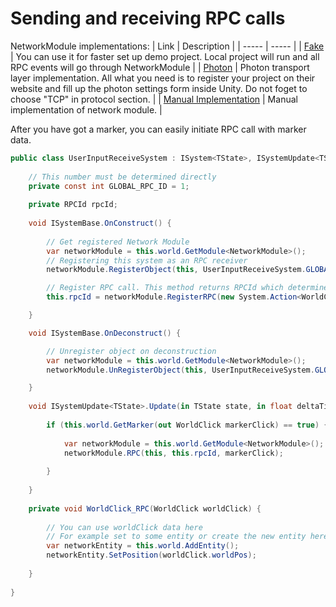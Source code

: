 # Sending and receiving RPC calls

NetworkModule implementations:
| Link | Description |
| ----- | ----- |
| [Fake](FakeNetworkModule.md) | You can use it for faster set up demo project. Local project will run and all RPC events will go through NetworkModule |
| [Photon](PhotonNetworkModule.md) | Photon transport layer implementation. All what you need is to register your project on their website and fill up the photon settings form inside Unity. Do not foget to choose "TCP" in protocol section. |
| [Manual Implementation](ManualNetworkModule.md) | Manual implementation of network module. |

After you have got a marker, you can easily initiate RPC call with marker data.
```csharp
public class UserInputReceiveSystem : ISystem<TState>, ISystemUpdate<TState> {
    
    // This number must be determined directly
    private const int GLOBAL_RPC_ID = 1;
            
    private RPCId rpcId;
            
    void ISystemBase.OnConstruct() {
            
        // Get registered Network Module
        var networkModule = this.world.GetModule<NetworkModule>();
        // Registering this system as an RPC receiver
        networkModule.RegisterObject(this, UserInputReceiveSystem.GLOBAL_RPC_ID);

        // Register RPC call. This method returns RPCId which determines your method.
        this.rpcId = networkModule.RegisterRPC(new System.Action<WorldClick>(this.WorldClick_RPC).Method);

    }

    void ISystemBase.OnDeconstruct() {

        // Unregister object on deconstruction
        var networkModule = this.world.GetModule<NetworkModule>();
        networkModule.UnRegisterObject(this, UserInputReceiveSystem.GLOBAL_RPC_ID);

    }
    
    void ISystemUpdate<TState>.Update(in TState state, in float deltaTime) {
    
        if (this.world.GetMarker(out WorldClick markerClick) == true) {
            
            var networkModule = this.world.GetModule<NetworkModule>();
            networkModule.RPC(this, this.rpcId, markerClick);
            
        }
        
    }
    
    private void WorldClick_RPC(WorldClick worldClick) {
    
        // You can use worldClick data here
        // For example set to some entity or create the new entity here
        var networkEntity = this.world.AddEntity();
        networkEntity.SetPosition(worldClick.worldPos);
    
    }
    
}
```
